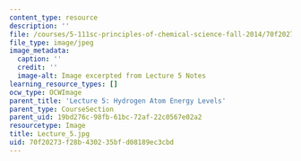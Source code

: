 ```yaml
---
content_type: resource
description: ''
file: /courses/5-111sc-principles-of-chemical-science-fall-2014/70f20273f28b430235bfd08189ec3cbd_Lecture_5.jpg
file_type: image/jpeg
image_metadata:
  caption: ''
  credit: ''
  image-alt: Image excerpted from Lecture 5 Notes
learning_resource_types: []
ocw_type: OCWImage
parent_title: 'Lecture 5: Hydrogen Atom Energy Levels'
parent_type: CourseSection
parent_uid: 19bd276c-98fb-61bc-72af-22c0567e02a2
resourcetype: Image
title: Lecture_5.jpg
uid: 70f20273-f28b-4302-35bf-d08189ec3cbd
---
```

